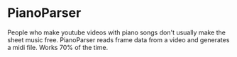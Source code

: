 # PianoParser
People who make youtube videos with piano songs don't usually make the sheet music free. PianoParser reads frame data from a video and generates a midi file. Works 70% of the time.
